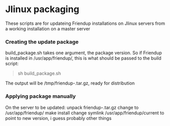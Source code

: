 # Jlinux packaging

These scripts are for updateing Friendup installations on Jlinux servers from
a working installation on a master server

### Creating the update package

build_package.sh takes one argument, the package version. So if Friendup is installed
in /usr/app/friendup/<version>, this is what should be passed to the build script:

> sh build_package.sh <version>

The output will be /tmp/friendup-<version>.tar.gz, ready for distribution

### Applying package manually

On the server to be updated: 
	unpack friendup-<version>.tar.gz
	change to /usr/app/friendup/<version>
	make install
	change symlink /usr/app/friendup/current to point to new version, i guess
	probably other things
